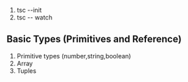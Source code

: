 1. tsc --init
2. tsc -- watch

## Basic Types (Primitives and Reference)
1) Primitive types (number,string,boolean)
2) Array
3) Tuples